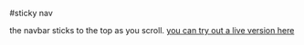 #sticky nav

the navbar sticks to the top as you scroll. [you can try out a live version here](https://thriving-dragon-72229f.netlify.app/)
